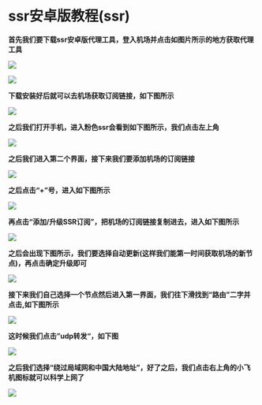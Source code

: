 # ssr安卓版教程\(ssr\)

**首先我们要下载ssr安卓版代理工具，登入机场并点击如图片所示的地方获取代理工具**

![](.gitbook/assets/1.png)

![](.gitbook/assets/2.png)

**下载安装好后就可以去机场获取订阅链接，如下图所示**

![](.gitbook/assets/4%20%281%29.png)

**之后我们打开手机，进入粉色ssr会看到如下图所示，我们点击左上角**

![](.gitbook/assets/s1.jpg)

**之后我们进入第二个界面，接下来我们要添加机场的订阅链接**

![](.gitbook/assets/s2.jpg)

**之后点击“+”号，进入如下图所示**

![](.gitbook/assets/s3.jpg)

**再点击“添加/升级SSR订阅”，把机场的订阅链接复制进去，进入如下图所示**

![](.gitbook/assets/s4.jpg)

**之后会出现下图所示，我们要选择自动更新\(这样我们能第一时间获取机场的新节点\)，再点击确定升级即可**

![](.gitbook/assets/s5.jpg)

**接下来我们自己选择一个节点然后进入第一界面，我们往下滑找到“路由”二字并点击,如下图所示**

![](.gitbook/assets/s6%20%281%29.jpg)

**这时候我们点击”udp转发“，如下图**

![](.gitbook/assets/s6.jpg)

**之后我们选择“绕过局域网和中国大陆地址”，好了之后，我们点击右上角的小飞机图标就可以科学上网了**

![](.gitbook/assets/s7.jpg)

